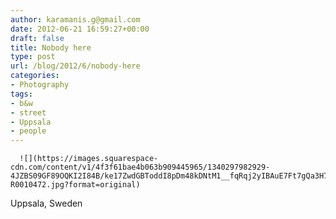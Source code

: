 ```yaml
---
author: karamanis.g@gmail.com
date: 2012-06-21 16:59:27+00:00
draft: false
title: Nobody here
type: post
url: /blog/2012/6/nobody-here
categories:
- Photography
tags:
- b&w
- street
- Uppsala
- people
---
```



  
      ![](https://images.squarespace-cdn.com/content/v1/4f3f61bae4b063b909445965/1340297982929-4JZBS09GF89OQKI2I84B/ke17ZwdGBToddI8pDm48kDNtM1__fqRqj2yIBAuE7Ft7gQa3H78H3Y0txjaiv_0fDoOvxcdMmMKkDsyUqMSsMWxHk725yiiHCCLfrh8O1z5QHyNOqBUUEtDDsRWrJLTm8CnKHo2wjeO4u63FO9raGO307MqOUJhgr4sHMFMNo01fep2N7QkH4fvljgRTo1nw/20120620-R0010472.jpg?format=original)

  



Uppsala, Sweden
